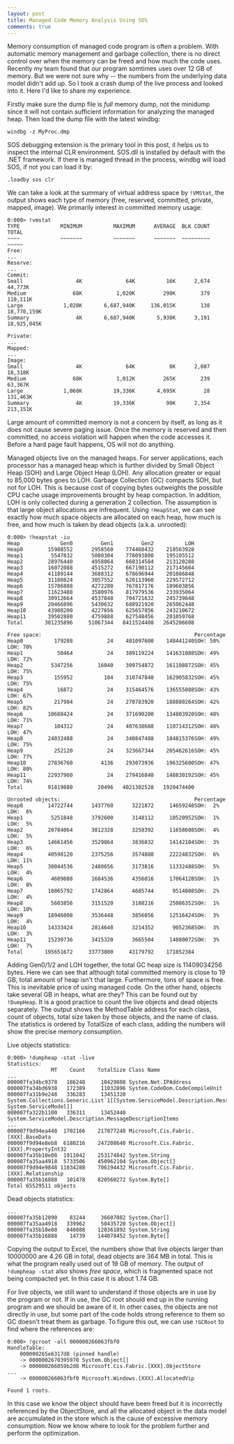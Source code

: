 ```yaml
---
layout: post
title: Managed Code Memory Analysis Using SOS
comments: true
---
```


Memory consumption of managed code program is often a problem.  With automatic memory management and garbage collection,
there is no direct control over when the memory can be freed and how much the code uses.  Recently my team found that
our program somtimes uses over 12 GB of memory.  But we were not sure why -- the numbers from the underlying data model
didn't add up.  So I took a crash dump of the live process and looked into it.  Here I'd like to share my experience.

Firstly make sure the dump file is *full* memory dump, not the minidump since it will not contain sufficient information
for analyzing the managed heap. Then load the dump file with the latest windbg:

    windbg -z MyProc.dmp

SOS debugging extension is the primary tool in this post, it helps us to inspect the internal CLR environment.  SOS.dll
is installed by default with the .NET framework.  If there is managed thread in the process, windbg will load SOS, if
not you can load it by:

    .loadby sos clr

We can take a look at the summary of virtual address space by `!VMStat`, the output shows each type of memory (free,
reserved, committed, private, mapped, image).  We primarily interest in committed memory usage:

```
0:000> !vmstat
TYPE             MINIMUM          MAXIMUM      AVERAGE  BLK COUNT         TOTAL
~~~~             ~~~~~~~          ~~~~~~~      ~~~~~~~  ~~~~~~~~~         ~~~~~
Free:
...
Reserve:
...
Commit:
Small                 4K              64K          16K      2,674       44,773K
Medium               68K           1,020K         290K        379      110,111K
Large             1,028K       6,687,940K     136,015K        138   18,770,159K
Summary               4K       6,687,940K       5,930K      3,191   18,925,045K

Private:
...
Mapped:
...
Image:
Small                 4K              64K           8K      2,087       18,318K
Medium               68K           1,012K         265K        239       63,367K
Large             1,060K          19,336K       4,695K         28      131,463K
Summary               4K          19,336K          90K      2,354      213,151K
```

Large amount of committed memory is not a concern by itself, as long as it does not cause severe paging issue.  Once the
memory is reserved and then committed, no access violation will happen when the code accesses it.  Before a hard page
fault happens, OS will not do anything.

Managed objects live on the managed heaps.  For server applications, each processor has a managed heap which is further
divided by Small Object Heap (SOH) and Large Object Heap (LOH).  Any allocation greater or equal to 85,000 bytes goes to
LOH. Garbage Collection (GC) compacts SOH, but not for LOH.  This is because cost of copying bytes outweights the
possible CPU cache usage improvements brought by heap compaction.  In addition, LOH is only collected during a
generation 2 collection. The assumption is that large object allocations are infrequent.  Using `!HeapStat`, we can see
exactly how much space objects are allocated on each heap, how much is free, and how much is taken by dead objects
(a.k.a. unrooted):

```
0:000> !heapstat -iu
Heap             Gen0         Gen1         Gen2          LOH
Heap0        15988552      2958560    774468432    210563928
Heap1         5547832      5080304    778093800    195105512
Heap2        28976440      4958064    660314584    213120288
Heap3        16072088      4515272    667190112    217145664
Heap4        41189144      3688312    678696944    201086848
Heap5        31180824      3057552    620113960    229572712
Heap6        15786888      4272280    767817176    189603856
Heap7        11623488      3580976    817979536    233935064
Heap8        30912664      4537848    704721632    245739848
Heap9        20466896      5430632    688921920    265062448
Heap10       43988200      4227656    625657856    243210672
Heap11       39502880      4759888    627548456    201059768
Total       301235896     51067344   8411524408   2645206608

Free space:                                                 Percentage
Heap0          179288           24    401097600    148441240SOH: 50% LOH: 70%
Heap1           50464           24    389119224    141631088SOH: 49% LOH: 72%
Heap2         5347256        16040    309754872    161108872SOH: 45% LOH: 75%
Heap3          155952          104    310747840    162905832SOH: 45% LOH: 75%
Heap4           16872           24    315464576    136555088SOH: 43% LOH: 67%
Heap5          217984           24    278783920    188880264SOH: 42% LOH: 82%
Heap6        10688424           24    371690200    134803920SOH: 48% LOH: 71%
Heap7          104312           24    407638688    110714312SOH: 48% LOH: 47%
Heap8        24032488           24    340847488    184815376SOH: 49% LOH: 75%
Heap9          252120           24    323667344    205462616SOH: 45% LOH: 77%
Heap10       27836760         4136    293073936    196325600SOH: 47% LOH: 80%
Heap11       22937960           24    279416840    148830192SOH: 45% LOH: 74%
Total        91819880        20496   4021302528   1920474400

Unrooted objects:                                           Percentage
Heap0        14722744      1437760      3221872     14659248SOH:  2% LOH:  6%
Heap1         5251848      3792600      3148112     10520952SOH:  1% LOH:  5%
Heap2        20784064      3812328      3258392     11658608SOH:  4% LOH:  5%
Heap3        14661456      3529864      3836832     14142104SOH:  3% LOH:  6%
Heap4        40598120      2375256      3574880     22224832SOH:  6% LOH: 11%
Heap5        30044536      2480656      3173816     11332488SOH:  5% LOH:  4%
Heap6         4609088      1684536      4356016     17064128SOH:  1% LOH:  8%
Heap7        10865792      1742864      4685744      9514808SOH:  2% LOH:  4%
Heap8         5603856      3151520      3188216     25086352SOH:  1% LOH: 10%
Heap9        18946008      3536448      3856056     12516424SOH:  3% LOH:  4%
Heap10       14333424      2814648      3214352      9052368SOH:  3% LOH:  3%
Heap11       15230736      3415320      3665504     14080072SOH:  3% LOH:  7%
Total       195651672     33773800     43179792    171852384
```

Adding Gen0/1/2 and LOH together, the total GC heap size is 11409034256 bytes.  Here we can see that although total
committed memory is close to 19 GB, total amount of heap isn't that large.  Furthermore, tons of space is free.  This is
inevitable price of using managed code.  On the other hand, objects take several GB in heaps, what are they?  This can
be found out by `!DumpHeap`.  It is a good practice to count the live objects and dead objects separately.  The output
shows the MethodTable address for each class, count of objects, total size taken by those objects, and the name of
class.  The statistics is ordered by TotalSize of each class, adding the numbers will show the precise memory
consumption.


Live objects statistics:

```
0:000> !dumpheap -stat -live
Statistics:
              MT    Count    TotalSize Class Name
...
000007fa34bc9378   186248     10429888 System.Net.IPAddress
000007fa34bd6938   172389     11032896 System.CodeDom.CodeCompileUnit
000007fa31b9e248   336283     13451320 System.Collections.Generic.List`1[[System.ServiceModel.Description.MessagePropertyDescription, System.ServiceModel]]
000007fa322b1100   336311     13452440 System.ServiceModel.Description.MessageDescriptionItems
...
000007f9d94ea448  1702166    217877248 Microsoft.Cis.Fabric.[XXX].BaseData
000007f9d94e8eb8  6180216    247208640 Microsoft.Cis.Fabric.[XXX].PropertyInt32
000007fa35b10e08  1911042    253174842 System.String
000007fa35aa4918  5733506    450962104 System.Object[]
000007f9d94e9848 11034288    706194432 Microsoft.Cis.Fabric.[XXX].Relationship
000007fa35b16888   101478    820560272 System.Byte[]
Total 65529511 objects
```

Dead objects statistics:

```
...
000007fa35b12090    83244     36607082 System.Char[]
000007fa35aa4918   339962     50435720 System.Object[]
000007fa35b10e08   840888    120361892 System.String
000007fa35b16888    14739    144078452 System.Byte[]
```

Copying the output to Excel, the numbers show that live objects larger than 10000000 are 4.26 GB in total, dead objects
are 364 MB in total.  This is what the program really used out of 19 GB of memory.  The output of `!dumpheap -stat` also
shows *free space*, which is fragmented space not being compacted yet.  In this case it is about 1.74 GB.

For live objects, we still want to understand if those objects are in use by the program or not.  If in use, the GC root
should end up in the running program and we should be aware of it.  In other cases, the objects are not directly in use,
but some part of the code holds strong reference to them so GC doesn't treat them as garbage.  To figure this out, we
can use `!GCRoot` to find where the references are:

```
0:000> !gcroot -all 000000266063fbf0
HandleTable:
    000000265e6317d8 (pinned handle)
    -> 0000002670395970 System.Object[]
    -> 000000266059b2d8 Microsoft.Cis.Fabric.[XXX].ObjectStore
...
    -> 000000266063fbf0 Microsoft.Windows.[XXX].AllocatedVip

Found 1 roots.
```

In this case we know the object should have been freed but it is incorrectly referenced by the ObjectStore, and all the
allocated object in the data model are accumulated in the store which is the cause of excessive memory consumption.
Now we know where to look for the problem further and perform the optimization.
